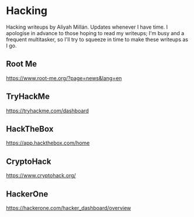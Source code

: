 # Hacking
Hacking writeups by Aliyah Millán.
Updates whenever I have time.
I apologise in advance to those hoping to read my writeups; I'm busy and a frequent multitasker, so I'll try to squeeze in time to make these writeups as I go.

## Root Me
https://www.root-me.org/?page=news&lang=en
## TryHackMe
https://tryhackme.com/dashboard
## HackTheBox
https://app.hackthebox.com/home
## CryptoHack
https://www.cryptohack.org/
## HackerOne
https://hackerone.com/hacker_dashboard/overview
